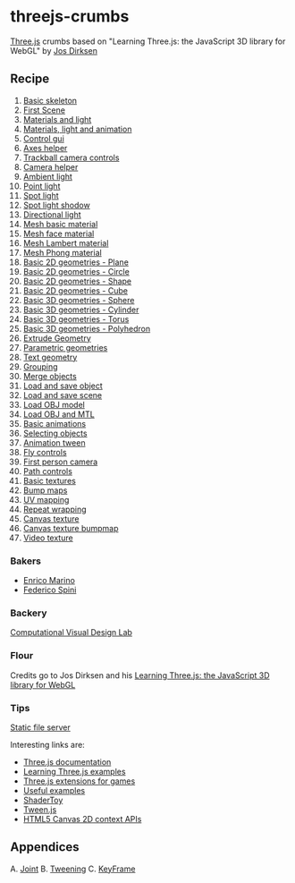 threejs-crumbs
==============

[Three.js](http://threejs.org/) crumbs based on "Learning Three.js: the JavaScript 3D library for WebGL" by [Jos Dirksen](https://github.com/josdirksen)


## Recipe

1. [Basic skeleton](examples/example01.html)
2. [First Scene](examples/example02.html)
3. [Materials and light](examples/example03.html)
4. [Materials, light and animation](examples/example04.html)
5. [Control gui](examples/example05.html)
6. [Axes helper](examples/example06.html)
7. [Trackball camera controls](examples/example07.html)
8. [Camera helper](examples/example08.html)
9. [Ambient light](examples/example09.html)
10. [Point light](examples/example10.html)
11. [Spot light](examples/example11.html)
12. [Spot light shodow](examples/example12.html)
13. [Directional light](examples/example13.html)
14. [Mesh basic material](examples/example14.html)
15. [Mesh face material](examples/example15.html)
16. [Mesh Lambert material](examples/example16.html)
17. [Mesh Phong material](examples/example17.html)
18. [Basic 2D geometries - Plane](examples/example18.html)
19. [Basic 2D geometries - Circle](examples/example19.html)
20. [Basic 2D geometries - Shape](examples/example20.html)
21. [Basic 2D geometries - Cube](examples/example21.html)
22. [Basic 3D geometries - Sphere](examples/example22.html)
23. [Basic 3D geometries - Cylinder](examples/example23.html)
24. [Basic 3D geometries - Torus](examples/example24.html)
25. [Basic 3D geometries - Polyhedron](examples/example25.html)
26. [Extrude Geometry](examples/example26.html)
27. [Parametric geometries](examples/example27.html)
28. [Text geometry](examples/example28.html)
29. [Grouping](examples/example29.html)
30. [Merge objects](examples/example30.html)
31. [Load and save object](examples/example31.html)
32. [Load and save scene](examples/example32.html)
33. [Load OBJ model](examples/example33.html)
34. [Load OBJ and MTL](examples/example34.html)
35. [Basic animations](examples/example35.html)
36. [Selecting objects](examples/example36.html)
37. [Animation tween](examples/example37.html)
38. [Fly controls](examples/example38.html)
39. [First person camera](examples/example39.html)
40. [Path controls](examples/example40.html)
41. [Basic textures](examples/example41.html)
42. [Bump maps](examples/example42.html)
43. [UV mapping](examples/example43.html)
44. [Repeat wrapping](examples/example44.html)
45. [Canvas texture](examples/example45.html)
46. [Canvas texture bumpmap](examples/example46.html)
47. [Video texture](examples/example47.html)

### Bakers

- [Enrico Marino](http://onirame.com)
- [Federico Spini](http://federicospini.com)

### Backery

[Computational Visual Design Lab](http://dia.uniroma3.it/~cvdlab)

### Flour

Credits go to Jos Dirksen and his [Learning Three.js: the JavaScript 3D library for WebGL](http://www.amazon.com/Learning-Three-js-JavaScript-Library-WebGL/dp/1782166289/ref=sr_1_1?s=books&ie=UTF8&qid=1399655185&sr=1-1)

### Tips

[Static file server](https://github.com/cvdlab/static-file-server)

Interesting links are:
* [Three.js documentation](http://threejs.org/docs/)
* [Learning Three.js examples](http://www.smartjava.org/content/all-109-examples-my-book-threejs-threejs-version-r63)
* [Three.js extensions for games](http://www.threejsgames.com/extensions/)
* [Useful examples](http://stemkoski.github.io/Three.js/)
* [ShaderToy](https://www.shadertoy.com)
* [Tween.js](https://github.com/sole/tween.js/)
* [HTML5 Canvas 2D context APIs](https://developer.mozilla.org/en-US/docs/Web/API/CanvasRenderingContext2D)

## Appendices

A. [Joint](appendices/joint.html)
B. [Tweening](appendices/tweening.html)
C. [KeyFrame](appendices/keyframe.html)
